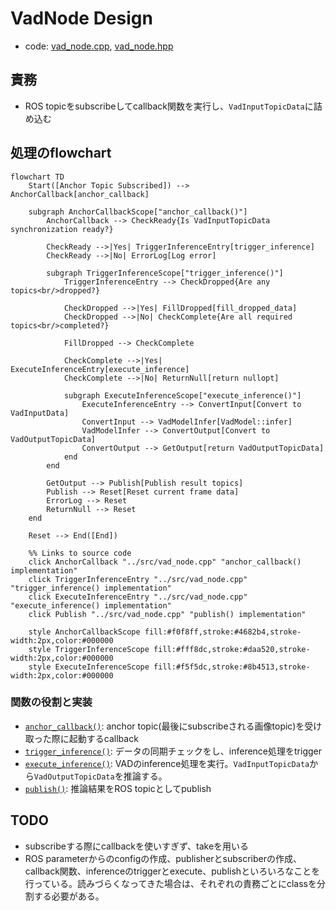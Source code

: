 # VadNode Design

- code: [vad_node.cpp](../src/vad_node.cpp), [vad_node.hpp](../include/autoware_tensorrt_vad/vad_node.hpp)

## 責務

- ROS topicをsubscribeしてcallback関数を実行し、`VadInputTopicData`に詰め込む

## 処理のflowchart

```mermaid
flowchart TD
    Start([Anchor Topic Subscribed]) --> AnchorCallback[anchor_callback]
    
    subgraph AnchorCallbackScope["anchor_callback()"]
        AnchorCallback --> CheckReady{Is VadInputTopicData synchronization ready?}
        
        CheckReady -->|Yes| TriggerInferenceEntry[trigger_inference]
        CheckReady -->|No| ErrorLog[Log error]
        
        subgraph TriggerInferenceScope["trigger_inference()"]
            TriggerInferenceEntry --> CheckDropped{Are any topics<br/>dropped?}
            
            CheckDropped -->|Yes| FillDropped[fill_dropped_data]
            CheckDropped -->|No| CheckComplete{Are all required topics<br/>completed?}
            
            FillDropped --> CheckComplete
            
            CheckComplete -->|Yes| ExecuteInferenceEntry[execute_inference]
            CheckComplete -->|No| ReturnNull[return nullopt]
            
            subgraph ExecuteInferenceScope["execute_inference()"]
                ExecuteInferenceEntry --> ConvertInput[Convert to VadInputData]
                ConvertInput --> VadModelInfer[VadModel::infer]
                VadModelInfer --> ConvertOutput[Convert to VadOutputTopicData]
                ConvertOutput --> GetOutput[return VadOutputTopicData]
            end
        end
        
        GetOutput --> Publish[Publish result topics]
        Publish --> Reset[Reset current frame data]
        ErrorLog --> Reset
        ReturnNull --> Reset
    end
    
    Reset --> End([End])
    
    %% Links to source code
    click AnchorCallback "../src/vad_node.cpp" "anchor_callback() implementation"
    click TriggerInferenceEntry "../src/vad_node.cpp" "trigger_inference() implementation"
    click ExecuteInferenceEntry "../src/vad_node.cpp" "execute_inference() implementation"
    click Publish "../src/vad_node.cpp" "publish() implementation"
    
    style AnchorCallbackScope fill:#f0f8ff,stroke:#4682b4,stroke-width:2px,color:#000000
    style TriggerInferenceScope fill:#fff8dc,stroke:#daa520,stroke-width:2px,color:#000000
    style ExecuteInferenceScope fill:#f5f5dc,stroke:#8b4513,stroke-width:2px,color:#000000
```

### 関数の役割と実装

- [`anchor_callback()`](../src/vad_node.cpp): anchor topic(最後にsubscribeされる画像topic)を受け取った際に起動するcallback
- [`trigger_inference()`](../src/vad_node.cpp): データの同期チェックをし、inference処理をtrigger
- [`execute_inference()`](../src/vad_node.cpp): VADのinference処理を実行。`VadInputTopicData`から`VadOutputTopicData`を推論する。
- [`publish()`](../src/vad_node.cpp): 推論結果をROS topicとしてpublish

## TODO

- subscribeする際にcallbackを使いすぎず、takeを用いる
- ROS parameterからのconfigの作成、publisherとsubscriberの作成、callback関数、inferenceのtriggerとexecute、publishといろいろなことを行っている。読みづらくなってきた場合は、それぞれの責務ごとにclassを分割する必要がある。

